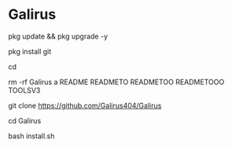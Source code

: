 # Galirus
pkg update && pkg upgrade -y

pkg install git

cd 

rm -rf Galirus a README READMETO READMETOO READMETOOO TOOLSV3

git clone https://github.com/Galirus404/Galirus

cd Galirus

bash install.sh
